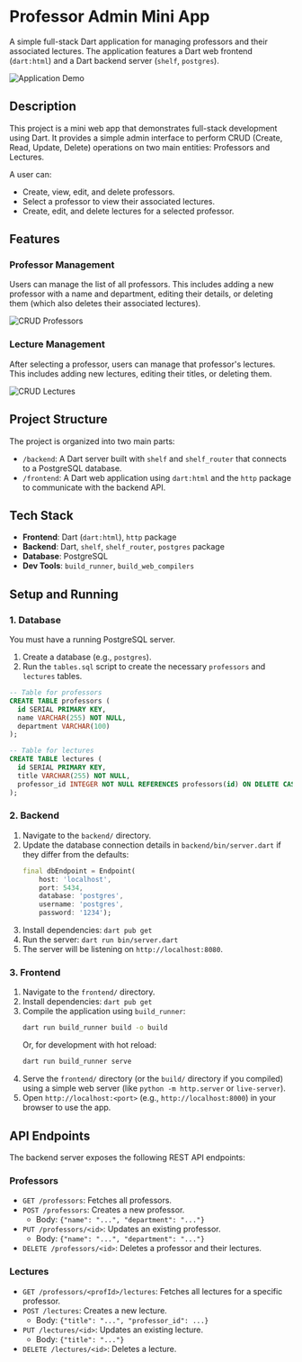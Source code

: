 # Professor Admin Mini App

A simple full-stack Dart application for managing professors and their associated lectures. The application features a Dart web frontend (`dart:html`) and a Dart backend server (`shelf`, `postgres`).

![Application Demo](prof_admin_mini_app/DEMO.png)

## Description

This project is a mini web app that demonstrates full-stack development using Dart. It provides a simple admin interface to perform CRUD (Create, Read, Update, Delete) operations on two main entities: Professors and Lectures.

A user can:
* Create, view, edit, and delete professors.
* Select a professor to view their associated lectures.
* Create, edit, and delete lectures for a selected professor.

## Features

### Professor Management

Users can manage the list of all professors. This includes adding a new professor with a name and department, editing their details, or deleting them (which also deletes their associated lectures).

![CRUD Professors](prof_admin_mini_app/CRUD%20professor.png)

### Lecture Management

After selecting a professor, users can manage that professor's lectures. This includes adding new lectures, editing their titles, or deleting them.

![CRUD Lectures](prof_admin_mini_app/CRUD%20LECTURES.png)

## Project Structure

The project is organized into two main parts:

* `/backend`: A Dart server built with `shelf` and `shelf_router` that connects to a PostgreSQL database.
* `/frontend`: A Dart web application using `dart:html` and the `http` package to communicate with the backend API.

## Tech Stack

* **Frontend**: Dart (`dart:html`), `http` package
* **Backend**: Dart, `shelf`, `shelf_router`, `postgres` package
* **Database**: PostgreSQL
* **Dev Tools**: `build_runner`, `build_web_compilers`

## Setup and Running

### 1. Database

You must have a running PostgreSQL server.

1.  Create a database (e.g., `postgres`).
2.  Run the `tables.sql` script to create the necessary `professors` and `lectures` tables.

```sql
-- Table for professors
CREATE TABLE professors (
  id SERIAL PRIMARY KEY,
  name VARCHAR(255) NOT NULL,
  department VARCHAR(100)
);

-- Table for lectures
CREATE TABLE lectures (
  id SERIAL PRIMARY KEY,
  title VARCHAR(255) NOT NULL,
  professor_id INTEGER NOT NULL REFERENCES professors(id) ON DELETE CASCADE
);
```

### 2. Backend

1.  Navigate to the `backend/` directory.
2.  Update the database connection details in `backend/bin/server.dart` if they differ from the defaults:
    ```dart
    final dbEndpoint = Endpoint(
        host: 'localhost',
        port: 5434,
        database: 'postgres',
        username: 'postgres',
        password: '1234');
    ```
3.  Install dependencies: `dart pub get`
4.  Run the server: `dart run bin/server.dart`
5.  The server will be listening on `http://localhost:8080`.

### 3. Frontend

1.  Navigate to the `frontend/` directory.
2.  Install dependencies: `dart pub get`
3.  Compile the application using `build_runner`:
    ```bash
    dart run build_runner build -o build
    ```
    Or, for development with hot reload:
    ```bash
    dart run build_runner serve
    ```
4.  Serve the `frontend/` directory (or the `build/` directory if you compiled) using a simple web server (like `python -m http.server` or `live-server`).
5.  Open `http://localhost:<port>` (e.g., `http://localhost:8000`) in your browser to use the app.

## API Endpoints

The backend server exposes the following REST API endpoints:

### Professors

* `GET /professors`: Fetches all professors.
* `POST /professors`: Creates a new professor.
    * Body: `{"name": "...", "department": "..."}`
* `PUT /professors/<id>`: Updates an existing professor.
    * Body: `{"name": "...", "department": "..."}`
* `DELETE /professors/<id>`: Deletes a professor and their lectures.

### Lectures

* `GET /professors/<profId>/lectures`: Fetches all lectures for a specific professor.
* `POST /lectures`: Creates a new lecture.
    * Body: `{"title": "...", "professor_id": ...}`
* `PUT /lectures/<id>`: Updates an existing lecture.
    * Body: `{"title": "..."}`
* `DELETE /lectures/<id>`: Deletes a lecture.